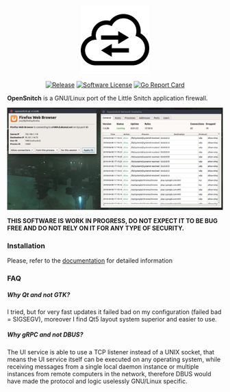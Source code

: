 <p align="center">
  <img alt="opensnitch" src="https://raw.githubusercontent.com/evilsocket/opensnitch/master/ui/opensnitch/res/icon.png" height="160" />
  <p align="center">
    <a href="https://github.com/evilsocket/opensnitch/releases/latest"><img alt="Release" src="https://img.shields.io/github/release/evilsocket/opensnitch.svg?style=flat-square"></a>
    <a href="https://github.com/evilsocket/opensnitch/blob/master/LICENSE.md"><img alt="Software License" src="https://img.shields.io/badge/license-GPL3-brightgreen.svg?style=flat-square"></a>
    <a href="https://goreportcard.com/report/github.com/evilsocket/opensnitch/daemon"><img alt="Go Report Card" src="https://goreportcard.com/badge/github.com/evilsocket/opensnitch/daemon?style=flat-square"></a>
  </p>
</p>

**OpenSnitch** is a GNU/Linux port of the Little Snitch application firewall.

<p align="center">
  <img src="https://raw.githubusercontent.com/evilsocket/opensnitch/master/screenshot.png" alt="OpenSnitch"/>
</p>

**THIS SOFTWARE IS WORK IN PROGRESS, DO NOT EXPECT IT TO BE BUG FREE AND DO NOT RELY ON IT FOR ANY TYPE OF SECURITY.**

### Installation

Please, refer to the [documentation](https://github.com/gustavo-iniguez-goya/opensnitch/wiki) for detailed information

### FAQ

##### Why Qt and not GTK?

I tried, but for very fast updates it failed bad on my configuration (failed bad = SIGSEGV), moreover I find Qt5 layout system superior and easier to use.

##### Why gRPC and not DBUS?

The UI service is able to use a TCP listener instead of a UNIX socket, that means the UI service itself can be executed on any 
operating system, while receiving messages from a single local daemon instance or multiple instances from remote computers in the network,
therefore DBUS would have made the protocol and logic uselessly GNU/Linux specific.
